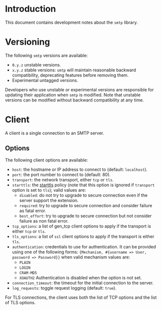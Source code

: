 # Introduction
This document contains development notes about the `smtp` library.

# Versioning
The following `smtp` versions are available:
- `0.y.z` unstable versions.
- `x.y.z` stable versions: `smtp` will maintain reasonable backward
  compatibility, deprecating features before removing them.
- Experimental untagged versions.

Developers who use unstable or experimental versions are responsible for
updating their application when `smtp` is modified. Note that
unstable versions can be modified without backward compatibility at any
time.

# Client
A client is a single connection to an SMTP server.

## Options
The following client options are available:
- `host`: the hostname or IP address to connect to (default:
  `localhost`).
- `port`: the port number to connect to (default: 80).
- `transport`: the network transport, either `tcp` or `tls`.
- `starttls`: the [starttls](https://tools.ietf.org/html/rfc3207) policy
  (note that this option is ignored if `transport` option is set to
  `tls`); valid values are:
  - `disabled`: do not try to upgrade to secure connection even if the
    server support the extension.
  - `required`: try to upgrade to secure connection and consider failure
    as fatal error.
  - `best_effort`: try to upgrade to secure connection but not consider
    failure as non fatal error.
- `tcp_options`: a list of gen_tcp client options to apply if the
  transport is either `tcp` or `tls`.
- `tls_options`: a list of `ssl` client options to apply if the
  transport is either `tls`.
- `authentication`: credentials to use for authentication. It can be
  provided using one of the following forms: `{Mechanism, #{username =>
  User, password => Password}}` when valid mechanism values are:
  - `PLAIN`
  - `LOGIN`
  - `CRAM-MD5`
  - `XOAUTH2`
  Authentication is disabled when the option is not set.
- `connection_timeout`: the timeout for the initial connection to the
  server.
- `log_requests`: toggle request logging (default: `true`).


For TLS connections, the client uses both the list of TCP options and
the list of TLS options.
